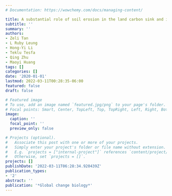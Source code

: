 ```yaml
---
# Documentation: https://wowchemy.com/docs/managing-content/

title: A substantial role of soil erosion in the land carbon sink and its future changes
subtitle: ''
summary: ''
authors:
- Zeli Tan
- L Ruby Leung
- Hong-Yi Li
- Teklu Tesfa
- Qing Zhu
- Maoyi Huang
tags: []
categories: []
date: '2020-01-01'
lastmod: 2022-03-11T00:28:35-06:00
featured: false
draft: false

# Featured image
# To use, add an image named `featured.jpg/png` to your page's folder.
# Focal points: Smart, Center, TopLeft, Top, TopRight, Left, Right, BottomLeft, Bottom, BottomRight.
image:
  caption: ''
  focal_point: ''
  preview_only: false

# Projects (optional).
#   Associate this post with one or more of your projects.
#   Simply enter your project's folder or file name without extension.
#   E.g. `projects = ["internal-project"]` references `content/project/deep-learning/index.md`.
#   Otherwise, set `projects = []`.
projects: []
publishDate: '2022-03-11T06:28:34.920439Z'
publication_types:
- '2'
abstract: ''
publication: '*Global change biology*'
---
```


